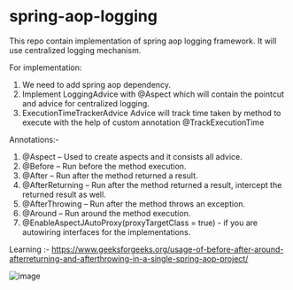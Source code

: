 # spring-aop-logging
This repo contain implementation of spring aop logging framework. It will use centralized logging mechanism.

For implementation:
1. We need to add spring aop dependency.
2. Implement LoggingAdvice with @Aspect which will contain the pointcut and advice for centralized logging.
3. ExecutionTimeTrackerAdvice Advice will track time taken by method to execute with the help of custom annotation @TrackExecutionTime

Annotations:-
 1. @Aspect – Used to create aspects and it consists all advice.
 2. @Before – Run before the method execution.
 3. @After – Run after the method returned a result.
 4. @AfterReturning – Run after the method returned a result, intercept the returned result as well.
 5. @AfterThrowing – Run after the method throws an exception.
 6. @Around – Run around the method execution.
 7. @EnableAspectJAutoProxy(proxyTargetClass = true) - if you are autowiring interfaces for the implementations.
  
Learning :- https://www.geeksforgeeks.org/usage-of-before-after-around-afterreturning-and-afterthrowing-in-a-single-spring-aop-project/


![image](https://user-images.githubusercontent.com/8069743/202154800-ba0d22f5-2b59-4000-9288-7f5a55483510.png)

